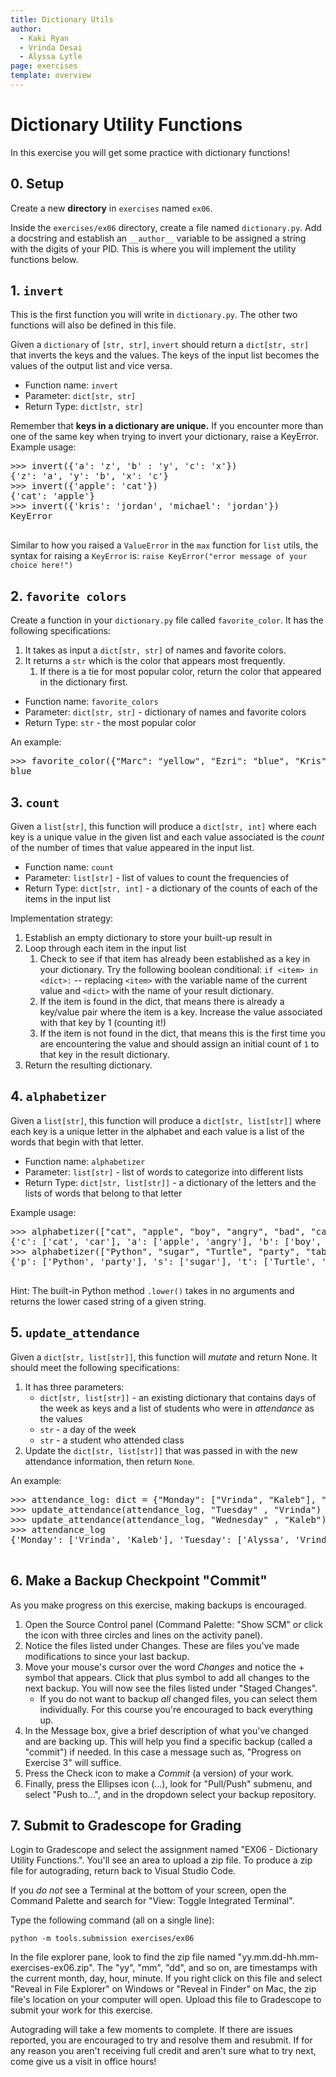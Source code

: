```yaml
---
title: Dictionary Utils
author:
  - Kaki Ryan
  - Vrinda Desai
  - Alyssa Lytle
page: exercises
template: overview
---
```



# Dictionary Utility Functions

In this exercise you will get some practice with dictionary functions!



## 0. Setup

Create a new **directory** in `exercises` named `ex06`.

Inside the `exercises/ex06` directory, create a file named `dictionary.py`. Add a docstring and establish an `__author__` variable to be assigned a string with the digits of your PID. This is where you will implement the utility functions below.

## 1. `invert`

This is the first function you will write in `dictionary.py`. The other two functions will also be defined in this file.

Given a `dictionary` of `[str, str]`, `invert` should return a `dict[str, str]` that inverts the keys and the values. The keys of the input list becomes the values of the output list and vice versa.

- Function name: `invert`
- Parameter: `dict[str, str]`
- Return Type: `dict[str, str]`


Remember that **keys in a dictionary are unique.** If you encounter more than one of the same key when trying to invert your dictionary, raise a KeyError. Example usage:

<pre><div class="terminal">>>> invert({'a': 'z', 'b' : 'y', 'c': 'x'})
{'z': 'a', 'y': 'b', 'x': 'c'}
>>> invert({'apple': 'cat'})
{'cat': 'apple'}
>>> invert({'kris': 'jordan', 'michael': 'jordan'})
KeyError
</div>
</pre>

Similar to how you raised a `ValueError` in the `max` function for `list` utils, the syntax for raising a `KeyError` is: `raise KeyError("error message of your choice here!")`

## 2. `favorite colors`



Create a function in your `dictionary.py` file called `favorite_color`. It has the following specifications:

1. It takes as input a `dict[str, str]` of names and favorite colors.
2. It returns a `str` which is the color that appears most frequently.
   1. If there is a tie for most popular color, return the color that appeared in the dictionary first.

- Function name: `favorite_colors`
- Parameter: `dict[str, str]` - dictionary of names and favorite colors
- Return Type: `str` - the most popular color

An example:


<pre>
<div class="terminal">>>> favorite_color({"Marc": "yellow", "Ezri": "blue", "Kris": "blue"})
blue
</div></pre>


## 3. `count`

Given a `list[str]`, this function will produce a `dict[str, int]` where each key is a unique value in the given list and each value associated is the _count_ of the number of times that value appeared in the input list.

- Function name: `count`
- Parameter: `list[str]` - list of values to count the frequencies of
- Return Type: `dict[str, int]` - a dictionary of the counts of each of the items in the input list

Implementation strategy:

1. Establish an empty dictionary to store your built-up result in
2. Loop through each item in the input list
   1. Check to see if that item has already been established as a key in your dictionary. Try the following boolean conditional: `if <item> in <dict>:` -- replacing `<item>` with the variable name of the current value and `<dict>` with the name of your result dictionary.
   2. If the item is found in the dict, that means there is already a key/value pair where the item is a key. Increase the value associated with that key by 1 (counting it!)
   3. If the item is not found in the dict, that means this is the first time you are encountering the value and should assign an initial count of `1` to that key in the result dictionary.
3. Return the resulting dictionary.

## 4. `alphabetizer`

Given a `list[str]`, this function will produce a `dict[str, list[str]]` where each key is a unique letter in the alphabet and each value is a list of the words that begin with that letter.

- Function name: `alphabetizer`
- Parameter: `list[str]` - list of words to categorize into different lists
- Return Type: `dict[str, list[str]]` - a dictionary of the letters and the lists of words that belong to that letter

Example usage:

<pre>
<div class="terminal">>>> alphabetizer(["cat", "apple", "boy", "angry", "bad", "car"])
{'c': ['cat', 'car'], 'a': ['apple', 'angry'], 'b': ['boy', 'bad']}
>>> alphabetizer(["Python", "sugar", "Turtle", "party", "table"])
{'p': ['Python', 'party'], 's': ['sugar'], 't': ['Turtle', 'table']}
</div>
</pre>

Hint: The built-in Python method `.lower()` takes in no arguments and returns the lower cased string of a given string.

## 5. `update_attendance`

Given a `dict[str, list[str]]`, this function will _mutate_ and return None. It should meet the following specifications:

1. It has three parameters:
   - `dict[str, list[str]]` - an existing dictionary that contains days of the week as keys and a list of students who were in _attendance_ as the values
   - `str` - a day of the week
   - `str` - a student who attended class
2. Update the `dict[str, list[str]]` that was passed in with the new attendance information, then return `None`.

An example:

<pre>
<div class="terminal">>>> attendance_log: dict = {"Monday": ["Vrinda", "Kaleb"], "Tuesday": ["Alyssa"]}
>>> update_attendance(attendance_log, "Tuesday" , "Vrinda")
>>> update_attendance(attendance_log, "Wednesday" , "Kaleb")
>>> attendance_log
{'Monday': ['Vrinda', 'Kaleb'], 'Tuesday': ['Alyssa', 'Vrinda'], 'Wednesday': ['Kaleb']}
</div>
</pre>

## 6. Make a Backup Checkpoint "Commit"

As you make progress on this exercise, making backups is encouraged.

1. Open the Source Control panel (Command Palette: "Show SCM" or click the icon with three circles and lines on the activity panel).
2. Notice the files listed under Changes. These are files you've made modifications to since your last backup.
3. Move your mouse's cursor over the word _Changes_ and notice the + symbol that appears. Click that plus symbol to add all changes to the next backup. You will now see the files listed under "Staged Changes".
   - If you do not want to backup _all_ changed files, you can select them individually. For this course you're encouraged to back everything up.
4. In the Message box, give a brief description of what you've changed and are backing up. This will help you find a specific backup (called a "commit") if needed. In this case a message such as, "Progress on Exercise 3" will suffice.
5. Press the Check icon to make a _Commit_ (a version) of your work.
6. Finally, press the Ellipses icon (...), look for "Pull/Push" submenu, and select "Push to...", and in the dropdown select your backup repository.

## 7. Submit to Gradescope for Grading

Login to Gradescope and select the assignment named "EX06 - Dictionary Utility Functions.". You'll see an area to upload a zip file. To produce a zip file for autograding, return back to Visual Studio Code.

If you _do not_ see a Terminal at the bottom of your screen, open the Command Palette and search for "View: Toggle Integrated Terminal".

Type the following command (all on a single line):

```
python -m tools.submission exercises/ex06
```

In the file explorer pane, look to find the zip file named "yy.mm.dd-hh.mm-exercises-ex06.zip". The "yy", "mm", "dd", and so on, are timestamps with the current month, day, hour, minute. If you right click on this file and select "Reveal in File Explorer" on Windows or "Reveal in Finder" on Mac, the zip file's location on your computer will open. Upload this file to Gradescope to submit your work for this exercise.

Autograding will take a few moments to complete. If there are issues reported, you are encouraged to try and resolve them and resubmit. If for any reason you aren't receiving full credit and aren't sure what to try next, come give us a visit in office hours!

<!-- NOTE: The autograder for this assignment will only test for correct function signatures and basic functionality. You are encouraged to think about edge cases and the robustness of your code on your own. In the next part of this assignment, you will write your own unit tests to ensure that your functions work under a variety of circumstances. -->